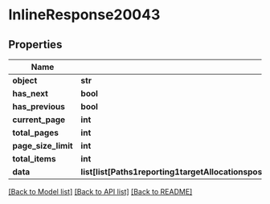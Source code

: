 # InlineResponse20043

## Properties
Name | Type | Description | Notes
------------ | ------------- | ------------- | -------------
**object** | **str** |  | [optional] 
**has_next** | **bool** |  | [optional] 
**has_previous** | **bool** |  | [optional] 
**current_page** | **int** |  | [optional] 
**total_pages** | **int** |  | [optional] 
**page_size_limit** | **int** |  | [optional] 
**total_items** | **int** |  | [optional] 
**data** | **list[list[Paths1reporting1targetAllocationspostresponses200contentapplication1jsonschemapropertiesdataitems]]** |  | [optional] 

[[Back to Model list]](../README.md#documentation-for-models) [[Back to API list]](../README.md#documentation-for-api-endpoints) [[Back to README]](../README.md)

